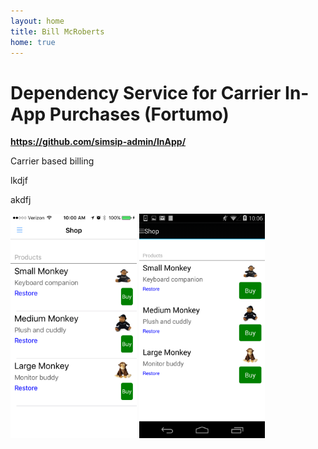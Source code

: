 ```yaml
---
layout: home
title: Bill McRoberts
home: true
---
```


# Dependency Service for Carrier In-App Purchases (Fortumo)

<b><a href="https://github.com/simsip-admin/InApp/">https://github.com/simsip-admin/InApp/</a></b>

Carrier based billing

lkdjf

akdfj

<img src="images/screenshot-ios-inapp.PNG" width="40%">  <img src="images/screenshot-android-inapp.png" width="40%">





